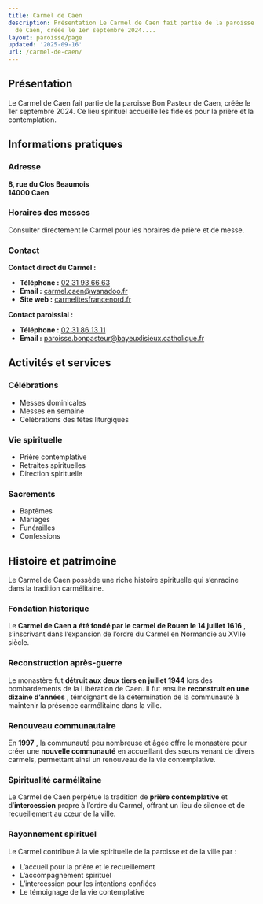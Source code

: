 ```yaml
---
title: Carmel de Caen
description: Présentation Le Carmel de Caen fait partie de la paroisse Bon Pasteur
  de Caen, créée le 1er septembre 2024....
layout: paroisse/page
updated: '2025-09-16'
url: /carmel-de-caen/
---
```


## Présentation

Le Carmel de Caen fait partie de la paroisse Bon Pasteur de Caen, créée le 1er septembre 2024. Ce lieu spirituel accueille les fidèles pour la prière et la contemplation.

## Informations pratiques

### Adresse

**8, rue du Clos Beaumois**  
**14000 Caen**

### Horaires des messes

Consulter directement le Carmel pour les horaires de prière et de messe.

### Contact

**Contact direct du Carmel :**

  * **Téléphone :** [02 31 93 66 63](tel:+33231936663)
  * **Email :** carmel.caen@wanadoo.fr
  * **Site web :** [carmelitesfrancenord.fr](https://www.carmelitesfrancenord.fr/carmel-de-caen/)

**Contact paroissial :**

  * **Téléphone :** [02 31 86 13 11](tel:+33231861311)
  * **Email :** paroisse.bonpasteur@bayeuxlisieux.catholique.fr

## Activités et services

### Célébrations

  * Messes dominicales
  * Messes en semaine
  * Célébrations des fêtes liturgiques

### Vie spirituelle

  * Prière contemplative
  * Retraites spirituelles
  * Direction spirituelle

### Sacrements

  * Baptêmes
  * Mariages
  * Funérailles
  * Confessions

## Histoire et patrimoine

Le Carmel de Caen possède une riche histoire spirituelle qui s’enracine dans la tradition carmélitaine.

### Fondation historique

Le **Carmel de Caen a été fondé par le carmel de Rouen le 14 juillet 1616** , s’inscrivant dans l’expansion de l’ordre du Carmel en Normandie au XVIIe siècle.

### Reconstruction après-guerre

Le monastère fut **détruit aux deux tiers en juillet 1944** lors des bombardements de la Libération de Caen. Il fut ensuite **reconstruit en une dizaine d’années** , témoignant de la détermination de la communauté à maintenir la présence carmélitaine dans la ville.

### Renouveau communautaire

En **1997** , la communauté peu nombreuse et âgée offre le monastère pour créer une **nouvelle communauté** en accueillant des sœurs venant de divers carmels, permettant ainsi un renouveau de la vie contemplative.

### Spiritualité carmélitaine

Le Carmel de Caen perpétue la tradition de **prière contemplative** et d’**intercession** propre à l’ordre du Carmel, offrant un lieu de silence et de recueillement au cœur de la ville.

### Rayonnement spirituel

Le Carmel contribue à la vie spirituelle de la paroisse et de la ville par :

  * L’accueil pour la prière et le recueillement
  * L’accompagnement spirituel
  * L’intercession pour les intentions confiées
  * Le témoignage de la vie contemplative


